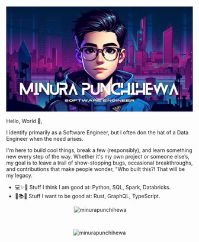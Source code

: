 <p align="center" >
  <img src="images/gh_profile_pic_software_engineer.png" alt="minurapunchihewa" />
</p>

<p>
  
Hello, World 👋,

I identify primarily as a Software Engineer, but I often don the hat of a Data Engineer when the need arises.

I'm here to build cool things, break a few (responsibly), and learn something new every step of the way. Whether it's my own project or someone else’s, my goal is to leave a trail of show-stopping bugs, occasional breakthroughs, and contributions that make people wonder, "Who built this?!
That will be my legacy.

- 💻✨💪 Stuff I think I am good at: Python, SQL, Spark, Databricks.
- 🌱📚🤞 Stuff I want to be good at: Rust, GraphQL, TypeScript.

</p>

<p align="center">&nbsp;<img src="https://github-readme-stats.vercel.app/api?username=minurapunchihewa&show_icons=true&locale=en" alt="minurapunchihewa" /></p>
<br>
<p align="center" ><img src="https://github-readme-streak-stats.herokuapp.com/?user=minurapunchihewa&" alt="minurapunchihewa" /></p>
